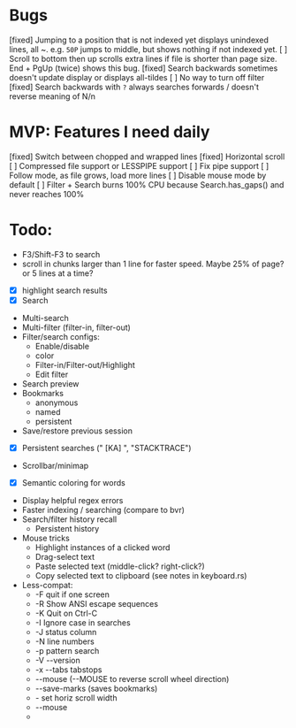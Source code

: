 # Bugs

[fixed] Jumping to a position that is not indexed yet displays unindexed lines, all ~.  e.g. `50P` jumps to middle, but shows nothing if not indexed yet.
[     ] Scroll to bottom then up scrolls extra lines if file is shorter than page size.  End + PgUp (twice) shows this bug.
[fixed] Search backwards sometimes doesn't update display or displays all-tildes
[     ] No way to turn off filter
[fixed] Search backwards with `?` always searches forwards / doesn't reverse meaning of N/n

# MVP: Features I need daily
[fixed] Switch between chopped and wrapped lines
[fixed] Horizontal scroll
[     ] Compressed file support or LESSPIPE support
[     ] Fix pipe support
[     ] Follow mode, as file grows, load more lines
[     ] Disable mouse mode by default
[     ] Filter + Search burns 100% CPU because Search.has_gaps() and never reaches 100%

# Todo:
* F3/Shift-F3 to search
* scroll in chunks larger than 1 line for faster speed.  Maybe 25% of page?  or 5 lines at a time?
* [x] highlight search results
* [x] Search
* Multi-search
* Multi-filter (filter-in, filter-out)
* Filter/search configs:
  * Enable/disable
  * color
  * Filter-in/Filter-out/Highlight
  * Edit filter
* Search preview
* Bookmarks
  * anonymous
  * named
  * persistent
* Save/restore previous session
* [x] Persistent searches (" [KA] ", "STACKTRACE")
* Scrollbar/minimap
* [x] Semantic coloring for words
* Display helpful regex errors
* Faster indexing / searching (compare to bvr)
* Search/filter history recall
  * Persistent history
* Mouse tricks
  * Highlight instances of a clicked word
  * Drag-select text
  * Paste selected text (middle-click? right-click?)
  * Copy selected text to clipboard (see notes in keyboard.rs)
* Less-compat:
  * -F quit if one screen
  * -R Show ANSI escape sequences
  * -K Quit on Ctrl-C
  * -I Ignore case in searches
  * -J status column
  * -N line numbers
  * -p pattern search
  * -V --version
  * -x --tabs tabstops
  * --mouse (--MOUSE to reverse scroll wheel direction)
  * --save-marks (saves bookmarks)
  * -<number> set horiz scroll width
  * --mouse
  *